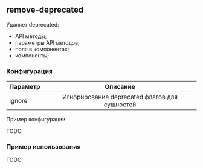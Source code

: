 ## remove-deprecated

Удаляет deprecated:

- API методы;
- параметры API методов;
- поля в компонентах;
- компоненты;

### Конфигурация

| Параметр |                   Описание                    |
| -------- | :-------------------------------------------: |
| ignore   | Игнорирование deprecated флагов для сущностей |

Пример конфигурации:

TODO

### Пример использования

TODO
